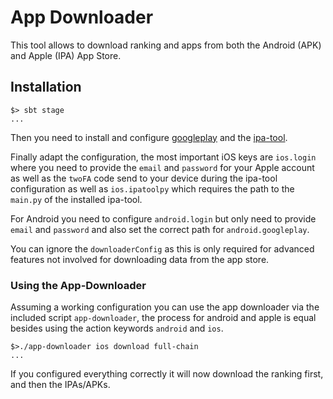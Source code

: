 # App Downloader

This tool allows to download ranking and apps from both the Android (APK) and Apple (IPA) App Store.


## Installation


```
$> sbt stage
...
```

Then you need to install and configure [googleplay](https://github.com/googleplay-persistent) and the [ipa-tool](https://github.com/the-ok-is-not-enough/ipatool-py).

Finally adapt the configuration, the most important iOS keys are `ios.login` where you need to provide the `email` and `password` for your Apple account as well as the `twoFA` code send to your device during the ipa-tool configuration as well as `ios.ipatoolpy` which requires the path to the `main.py` of the installed ipa-tool.

For Android you need to configure `android.login` but only need to provide `email` and `password` and also set the correct path for `android.googleplay`.

You can ignore the `downloaderConfig` as this is only required for advanced features not involved for downloading data from the app store.

### Using the App-Downloader

Assuming a working configuration you can use the app downloader via the included script `app-downloader`, the process for android and apple is equal besides using the action keywords `android` and `ios`.

```
$>./app-downloader ios download full-chain
...
```

If you configured everything correctly it will now download the ranking first, and then the IPAs/APKs.